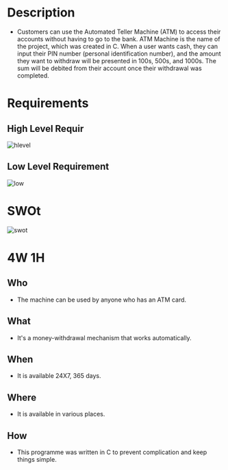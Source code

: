 # Description
* Customers can use the Automated Teller Machine (ATM) to access their accounts without having to go to the bank. ATM Machine is the name of the project, which was created in C. When a user wants cash, they can input their PIN number (personal identification number), and the amount they want to withdraw will be presented in 100s, 500s, and 1000s. The sum will be debited from their account once their withdrawal was completed.
# Requirements

## High Level Requir
![hlevel](https://user-images.githubusercontent.com/46900710/152698450-c622a462-2fca-4275-9931-445d26f7d325.jpg)




## Low Level Requirement


![low](https://user-images.githubusercontent.com/46900710/152699053-b989c720-8eab-4a06-b0fe-647e4f471957.jpg)



# SWOt

![swot](https://user-images.githubusercontent.com/46900710/152700499-d4858de8-c21b-43f2-967d-9e078b9c36ec.jpg)



# 4W 1H
## Who
* The machine can be used by anyone who has an ATM card.
## What
* It's a money-withdrawal mechanism that works automatically.
## When
* It is available 24X7, 365 days.
## Where
* It is available in various places.
## How
* This programme was written in C to prevent complication and keep things simple.
